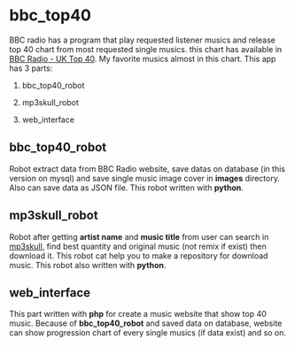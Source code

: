 # bbc_top40
BBC radio has a program that play requested listener musics and release top 40 chart from most requested single musics. this chart has available in [BBC Radio - UK Top 40](http://www.bbc.co.uk/radio1/chart/singles). My favorite musics almost in this chart. This app has 3 parts:

1. bbc_top40_robot

2. mp3skull_robot

3. web_interface



bbc_top40_robot
---------------
Robot extract data from BBC Radio website, save datas on database (in this version on mysql) and save single music image cover in **images** directory. Also can save data as JSON file. This robot written with **python**.

mp3skull_robot
--------------
Robot after getting **artist name** and **music title** from user can search in [mp3skull](http://mp3skull.com), find best quantity and original music (not remix if exist) then download it. This robot cat help you to make a repository for download music. This robot also written with **python**.

web_interface
-------------
This part written with **php** for create a music website that show top 40 music. Because of **bbc_top40_robot** and saved data on database, website can show progression chart of every single musics (if data exist) and so on.
